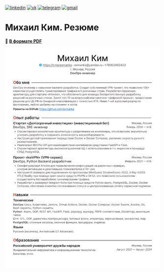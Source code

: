 [![linkedin](https://img.shields.io/badge/linkedin-%230A66C2?style=for-the-badge&logo=linkedin&logoColor=white)](https://www.linkedin.com/in/michael-exmanka-0328b1101)
[![vk](https://img.shields.io/badge/vk-%230077FF?style=for-the-badge&logo=vk&logoColor=white)](https://vk.com/exmanka)
[![telegram](https://img.shields.io/badge/telegram-%2326A5E4?style=for-the-badge&logo=telegram&logoColor=white)](https://t.me/exmanka)
[![gmail](https://img.shields.io/badge/gmail-%23EA4335?style=for-the-badge&logo=gmail&logoColor=white)](mailto:exmanka@gmail.com)

# Михаил Ким. Резюме

📄 __[В формате PDF](https://github.com/exmanka/cv/blob/main/res/devops-makim.pdf)__

![](https://raw.githubusercontent.com/exmanka/cv/main/res/devops-makim.png)